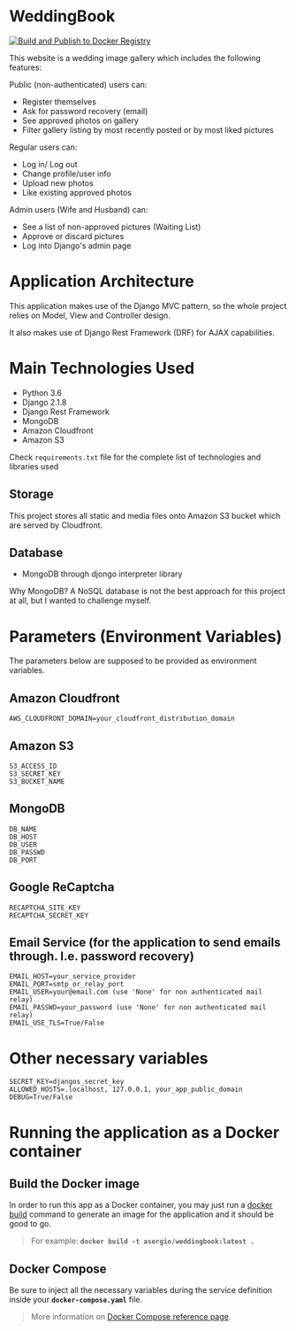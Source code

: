 # WeddingBook

[![Build and Publish to Docker Registry](https://github.com/andersonLSergio/weddingbook/workflows/Build%20and%20Publish%20to%20Docker%20Registry/badge.svg)](https://github.com/andersonLSergio/weddingbook/actions)

This website is a wedding image gallery which includes the following features:

Public (non-authenticated) users can:
 - Register themselves
 - Ask for password recovery (email)
 - See approved photos on gallery
 - Filter gallery listing by most recently posted or by most liked pictures

Regular users can:
 - Log in/ Log out
 - Change profile/user info
 - Upload new photos
 - Like existing approved photos
 
Admin users (Wife and Husband) can:
 - See a list of non-approved pictures (Waiting List)
 - Approve or discard pictures
 - Log into Django's admin page


# Application Architecture

This application makes use of the Django MVC pattern, so the whole project relies on Model, View and Controller design.

It also makes use of Django Rest Framework (DRF) for AJAX capabilities.


# Main Technologies Used

- Python 3.6
- Django 2.1.8
- Django Rest Framework
- MongoDB
- Amazon Cloudfront
- Amazon S3

Check `requirements.txt` file for the complete list of technologies and libraries used

## Storage

This project stores all static and media files onto Amazon S3 bucket which are served by Cloudfront.

## Database

- MongoDB through djongo interpreter library

Why MongoDB? A NoSQL database is not the best approach for this project at all, but I wanted to challenge myself.


# Parameters (Environment Variables)

The parameters below are supposed to be provided as environment variables.

## Amazon Cloudfront

```
AWS_CLOUDFRONT_DOMAIN=your_cloudfront_distribution_domain
```

## Amazon S3

```
S3_ACCESS_ID
S3_SECRET_KEY
S3_BUCKET_NAME
```

## MongoDB

```
DB_NAME
DB_HOST
DB_USER
DB_PASSWD
DB_PORT
```

## Google ReCaptcha

```
RECAPTCHA_SITE_KEY
RECAPTCHA_SECRET_KEY
```

## Email Service (for the application to send emails through. I.e. password recovery)

```
EMAIL_HOST=your_service_provider
EMAIL_PORT=smtp_or_relay_port
EMAIL_USER=your@email.com (use 'None' for non authenticated mail relay)
EMAIL_PASSWD=your_password (use 'None' for non authenticated mail relay)
EMAIL_USE_TLS=True/False
```

# Other necessary variables

```
SECRET_KEY=djangos_secret_key
ALLOWED_HOSTS=.localhost, 127.0.0.1, your_app_public_domain
DEBUG=True/False
```

# Running the application as a Docker container

## Build the Docker image

In order to run this app as a Docker container, you may just run a [docker build](https://docs.docker.com/engine/reference/commandline/build/) command to generate an image for the application and it should be good to go.
> For example: **`docker build -t asergio/weddingbook:latest .`**


## Docker Compose

Be sure to inject all the necessary variables during the service definition inside your **`docker-compose.yaml`** file.
> More information on [Docker Compose reference page](https://docs.docker.com/compose/).
